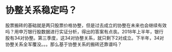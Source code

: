 # 协整关系稳定吗？

股票搬砖的基础就是两只股票价格协整，但是过去成立的协整在未来也会继续有效吗？用申万银行股数据进行实证分析，得出的答案有点丧。2018年上半年，银行股有34对协整。第三季度，这34对协整关系，就只剩下2对成立。下半年，34对协整关系全军覆没。。。那么基于协整关系的搬砖还靠谱吗？